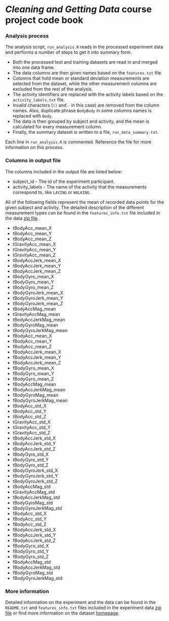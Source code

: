 ﻿# *Cleaning and Getting Data* course project code book

### Analysis process

The analysis script, `run_analysis.R` reads in the processed experiment data and performs a number of steps to get it into summary form.

 - Both the processed test and training datasets are read in and merged into one data frame.
 - The data columns are then given names based on the `features.txt` file.
 - Columns that hold mean or standard deviation measurements are selected from the dataset, while the other measurement columns are excluded from the rest of the analysis.
 - The activity identifiers are replaced with the activity labels based on the `activity_labels.txt` file.
 - Invalid characters (`()` and `-` in this case) are removed from the column names. Also, duplicate phrase `BodyBody` in some columns names is replaced with `Body`.
 - The data is then grouped by subject and activity, and the mean is calculated for every measurement column.
 - Finally, the summary dataset is written to a file, `run_data_summary.txt`.

Each line in `run_analysis.R` is commented. Reference the file for more information on this process.

### Columns in output file

The columns included in the output file are listed below:

  - subject_id - The id of the experiment participant.
  - activity_labels - The name of the activity that the measurements correspond to, like `LAYING` or `WALKING`.

All of the following fields represent the mean of recorded data points for the given subject and activity. The detailed description of the different measurement types can be found in the `features_info.txt` file included in the data [zip file](https://d396qusza40orc.cloudfront.net/getdata%2Fprojectfiles%2FUCI%20HAR%20Dataset.zip).

  - tBodyAcc_mean_X
  - tBodyAcc_mean_Y
  - tBodyAcc_mean_Z
  - tGravityAcc_mean_X
  - tGravityAcc_mean_Y
  - tGravityAcc_mean_Z
  - tBodyAccJerk_mean_X
  - tBodyAccJerk_mean_Y
  - tBodyAccJerk_mean_Z
  - tBodyGyro_mean_X
  - tBodyGyro_mean_Y
  - tBodyGyro_mean_Z
  - tBodyGyroJerk_mean_X
  - tBodyGyroJerk_mean_Y
  - tBodyGyroJerk_mean_Z
  - tBodyAccMag_mean
  - tGravityAccMag_mean
  - tBodyAccJerkMag_mean
  - tBodyGyroMag_mean
  - tBodyGyroJerkMag_mean
  - fBodyAcc_mean_X
  - fBodyAcc_mean_Y
  - fBodyAcc_mean_Z
  - fBodyAccJerk_mean_X
  - fBodyAccJerk_mean_Y
  - fBodyAccJerk_mean_Z
  - fBodyGyro_mean_X
  - fBodyGyro_mean_Y
  - fBodyGyro_mean_Z
  - fBodyAccMag_mean
  - fBodyAccJerkMag_mean
  - fBodyGyroMag_mean
  - fBodyGyroJerkMag_mean
  - tBodyAcc_std_X
  - tBodyAcc_std_Y
  - tBodyAcc_std_Z
  - tGravityAcc_std_X
  - tGravityAcc_std_Y
  - tGravityAcc_std_Z
  - tBodyAccJerk_std_X
  - tBodyAccJerk_std_Y
  - tBodyAccJerk_std_Z
  - tBodyGyro_std_X
  - tBodyGyro_std_Y
  - tBodyGyro_std_Z
  - tBodyGyroJerk_std_X
  - tBodyGyroJerk_std_Y
  - tBodyGyroJerk_std_Z
  - tBodyAccMag_std
  - tGravityAccMag_std
  - tBodyAccJerkMag_std
  - tBodyGyroMag_std
  - tBodyGyroJerkMag_std
  - fBodyAcc_std_X
  - fBodyAcc_std_Y
  - fBodyAcc_std_Z
  - fBodyAccJerk_std_X
  - fBodyAccJerk_std_Y
  - fBodyAccJerk_std_Z
  - fBodyGyro_std_X
  - fBodyGyro_std_Y
  - fBodyGyro_std_Z
  - fBodyAccMag_std
  - fBodyAccJerkMag_std
  - fBodyGyroMag_std
  - fBodyGyroJerkMag_std

### More information

Detailed information on the experiment and the data can be found in the `README.txt` and `features_info.txt` files included in the experiment data [zip file](https://d396qusza40orc.cloudfront.net/getdata%2Fprojectfiles%2FUCI%20HAR%20Dataset.zip) or find more information on the dataset [homepage](http://archive.ics.uci.edu/ml/datasets/Human+Activity+Recognition+Using+Smartphones).
